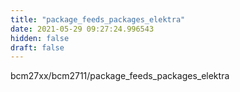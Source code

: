 ```yaml
---
title: "package_feeds_packages_elektra"
date: 2021-05-29 09:27:24.996543
hidden: false
draft: false
---
```


bcm27xx/bcm2711/package_feeds_packages_elektra

